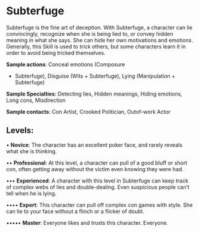 # Subterfuge
Subterfuge is the fine art of deception. With Subterfuge,
a character can lie convincingly, recognize when she is being
lied to, or convey hidden meaning in what she says. She can
hide her own motivations and emotions. Generally, this Skill
is used to trick others, but some characters learn it in order
to avoid being tricked themselves.

**Sample actions**: Conceal emotions (Composure
+ Subterfuge), Disguise (Wits + Subterfuge), Lying
(Manipulation + Subterfuge)

**Sample Specialties**: Detecting lies, Hidden meanings,
Hiding emotions, Long cons, Misdirection

**Sample contacts**: Con Artist, Crooked Politician, Outof-work Actor

## Levels:

• **Novice**: The character has an excellent poker face,
and rarely reveals what she is thinking.

•• **Professional**: At this level, a character can pull
of a good bluff or short con, often getting away
without the victim even knowing they were had.

••• **Experienced**: A character with this level in
Subterfuge can keep track of complex webs of lies
and double-dealing. Even suspicious people can’t
tell when he is lying.

•••• **Expert**: This character can pull off complex con
games with style. She can lie to your face without
a flinch or a flicker of doubt.

••••• **Master**: Everyone likes and trusts this character.
Everyone.